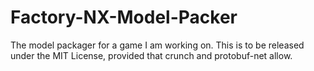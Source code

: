 Factory-NX-Model-Packer
=======================

The model packager for a game I am working on. This is to be released under the MIT License, provided that crunch and protobuf-net allow. 

